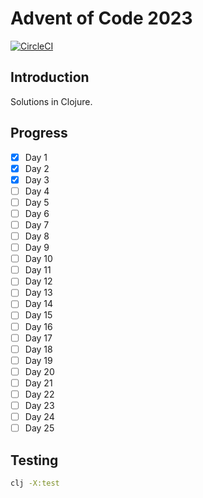 # Advent of Code 2023

[![CircleCI](https://dl.circleci.com/status-badge/img/gh/camdez/aoc-2023/tree/master.svg?style=svg)](https://dl.circleci.com/status-badge/redirect/gh/camdez/aoc-2023/tree/master)

## Introduction

Solutions in Clojure.

## Progress

- [x] Day 1
- [x] Day 2
- [x] Day 3
- [ ] Day 4
- [ ] Day 5
- [ ] Day 6
- [ ] Day 7
- [ ] Day 8
- [ ] Day 9
- [ ] Day 10
- [ ] Day 11
- [ ] Day 12
- [ ] Day 13
- [ ] Day 14
- [ ] Day 15
- [ ] Day 16
- [ ] Day 17
- [ ] Day 18
- [ ] Day 19
- [ ] Day 20
- [ ] Day 21
- [ ] Day 22
- [ ] Day 23
- [ ] Day 24
- [ ] Day 25

## Testing

```sh
clj -X:test
```
